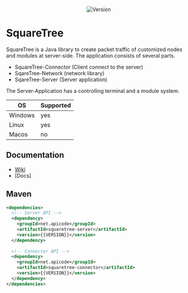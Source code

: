 <div align="center">
<br/>
  <p>
    <img src="https://img.shields.io/static/v1?label=Version&message=Alpha-1.0.0&color=12c970&logoColor=white" alt="Version" />
	<br>
	</p>
  </p>
</div>

# SquareTree
SquareTree is a Java library to create packet traffic of customized nodes and modules at server-side.
The application consists of several parts.
* SquareTree-Connector (Client connect to the server)
* SqareTree-Network (network library)
* SqareTree-Server (Server application)

The Server-Application has a controlling terminal and a module system.

| OS      	| Supported 	|
|---------	|-----------	|
| Windows 	| yes       	|
| Linux   	| yes       	|
| Macos   	| no        	|

## Documentation
* [Wiki](https://github.com/APICodeYT/SquareTree/wiki)
* [Docs]

## Maven

```xml
<dependencies>
  <!-- Server API -->
  <dependency>
    <groupId>net.apicode</groupId>
    <artifactId>squaretree-server</artifactId>
    <version>{{VERSION}}</version>
  </dependency>
  
  <!-- Connector API -->
  <dependency>
    <groupId>net.apicode</groupId>
    <artifactId>squaretree-connector</artifactId>
    <version>{{VERSION}}</version>
  </dependency>
</dependencies>
```
